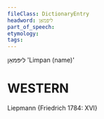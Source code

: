```yaml
---
fileClass: DictionaryEntry
headword: ליפּמאַן
part_of_speech: 
etymology: 
tags: 
---
```

ליפּמאַן
'Limpan (name)'

WESTERN
========

Liepmann {Friedrich 1784: XVI}